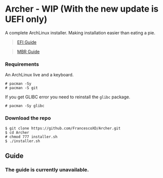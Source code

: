 # Archer - WIP (With the new update is UEFI only)
A complete ArchLinux installer. Making installation easier than eating a pie.

> [EFI Guide](#efi-guide)

> [MBR Guide](#mbr-guide)
### Requirements
An ArchLinux live and a keyboard.
```
# pacman -Sy
# pacman -S git
```
If you get GLIBC error you need to reinstall the ```glibc``` package.
```
# pacman -Sy glibc
```
### Download the repo
```
$ git clone https://github.com/FrancescoXD/Archer.git
$ cd Archer
# chmod 777 installer.sh
$ ./installer.sh
```
## Guide
### The guide is currently unavailable.
